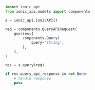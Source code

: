 <!-- Start SDK Example Usage -->
```python
import ionic_api
from ionic_api.models import components

s = ionic_api.IonicAPI()

req = components.QueryAPIRequest(
    queries=[
        components.Query(
            query='string',
        ),
    ],
)

res = s.query(req)

if res.query_api_response is not None:
    # handle response
    pass
```
<!-- End SDK Example Usage -->